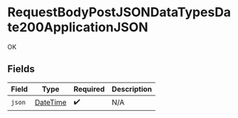 # RequestBodyPostJSONDataTypesDate200ApplicationJSON

OK


## Fields

| Field                                                                        | Type                                                                         | Required                                                                     | Description                                                                  |
| ---------------------------------------------------------------------------- | ---------------------------------------------------------------------------- | ---------------------------------------------------------------------------- | ---------------------------------------------------------------------------- |
| `json`                                                                       | [DateTime](https://ruby-doc.org/stdlib-2.6.1/libdoc/date/rdoc/DateTime.html) | :heavy_check_mark:                                                           | N/A                                                                          |